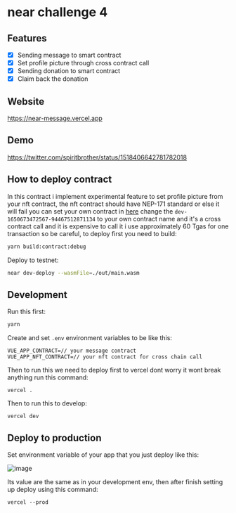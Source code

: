 # near challenge 4

## Features

- [X] Sending message to smart contract
- [X] Set profile picture through cross contract call
- [X] Sending donation to smart contract
- [X] Claim back the donation

## Website

https://near-message.vercel.app

## Demo

https://twitter.com/spiritbrother/status/1518406642781782018

## How to deploy contract

In this contract i implement experimental feature to set profile picture from your nft contract, the nft contract should have NEP-171 standard or else it will fail you can set your own contract in [here](https://github.com/spiritbro1/near-challenge-4/blob/main/assembly/main.ts#L59) change the `dev-1650673472567-94467512871134` to your own contract name and it's a cross contract call and it is expensive to call it i use approximately 60 Tgas for one transaction so be careful, to deploy first you need to build:

```bash
yarn build:contract:debug
```

Deploy to testnet:

```bash
near dev-deploy --wasmFile=./out/main.wasm
```

## Development

Run this first:

```bash
yarn
```

Create and set `.env` environment variables to be like this:

```
VUE_APP_CONTRACT=// your message contract
VUE_APP_NFT_CONTRACT=// your nft contract for cross chain call
```

Then to run this we need to deploy first to vercel dont worry it wont break anything run this command:

```
vercel .
```

Then to run this to develop:

```
vercel dev
```

## Deploy to production

Set environment variable of your app that you just deploy like this:

![image](https://user-images.githubusercontent.com/62529025/165008510-5a1c9004-6929-4b82-b5d2-1a6184f9b8a8.png)

Its value are the same as in your development env, then after finish setting up deploy using this command:

```
vercel --prod
```

